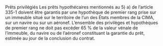 Prêts privilégiés
Les prêts hypothécaires mentionnés au 5) a) de l’article 335-1 doivent être garantis par une hypothèque de premier rang prise sur un immeuble situé sur le territoire de l’un des États membres de la CIMA, sur un navire ou sur un aéronef. L’ensemble des privilèges et hypothèques de premier rang ne doit pas excéder 65 % de la valeur vénale de l’immeuble, du navire ou de l’aéronef constituant la garantie du prêt, estimée au jour de la conclusion du contrat.
